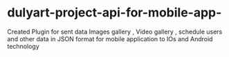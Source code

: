 # dulyart-project-api-for-mobile-app-

Created Plugin for sent data Images gallery , Video gallery , schedule users and other data 
in JSON format for mobile application to IOs and Android technology